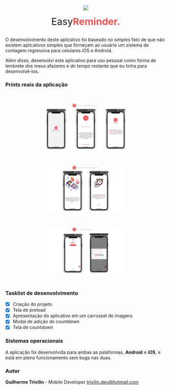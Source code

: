 <p align="center">
    <img src="https://raw.githubusercontent.com/GuilhermeTrivilin/easyreminder/develop/src/assets/logo.png =250x" />
    <p align="center" style="font-size: 30px; margin-top: 5px">Easy<b style="color: #FB5252">Reminder.</b></p>
</p>

O desenvolvimento deste aplicativo foi baseado no simples fato de que não existem aplicativos simples que forneçam ao usuário um sistema de contagem regressiva para celulares iOS e Android.

Além disso, desenvolvi este aplicativo para uso pessoal como forma de lembrete dos meus afazeres e do tempo restante que eu tinha para desenvolvê-los.

### Prints reais da aplicação

<div style="width: 250px; margin: 50px auto">
    <img src="https://raw.githubusercontent.com/GuilhermeTrivilin/easyreminder/develop/src/assets/readme-images/1.png" />
</div>

<div style="width: 250px; margin: 50px auto">
    <img src="https://raw.githubusercontent.com/GuilhermeTrivilin/easyreminder/develop/src/assets/readme-images/2.png" />
</div>

<div style="width: 250px; margin: 50px auto">
    <img src="https://raw.githubusercontent.com/GuilhermeTrivilin/easyreminder/develop/src/assets/readme-images/3.png" />
</div>

### Tasklist de desenvolvimento

- [x] Criação do projeto
- [x] Tela de preload
- [x] Apresentação do aplicativo em um carrossel de imagens
- [x] Modal de adição do countdown
- [x] Tela de countdown

### Sistemas operacionais

A aplicação foi desenvolvida para ambas as palaformas, **Android** e **iOS**, e está em pleno funcionamento sem bugs nas duas.

### Autor

**Guilherme Trivilin** - Mobile Developer
trivilin.dev@hotmail.com
